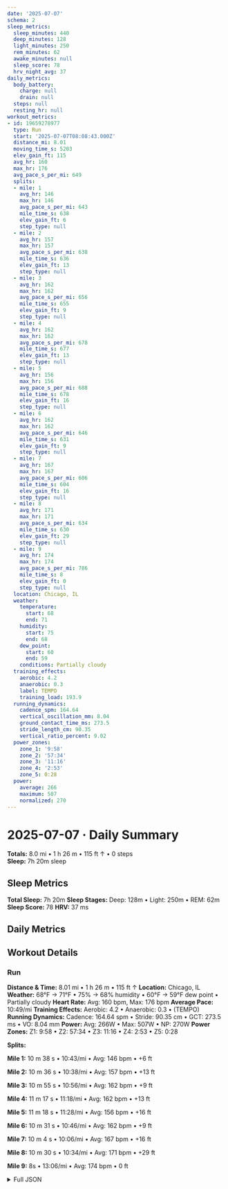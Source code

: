 ```yaml
---
date: '2025-07-07'
schema: 2
sleep_metrics:
  sleep_minutes: 440
  deep_minutes: 128
  light_minutes: 250
  rem_minutes: 62
  awake_minutes: null
  sleep_score: 78
  hrv_night_avg: 37
daily_metrics:
  body_battery:
    charge: null
    drain: null
  steps: null
  resting_hr: null
workout_metrics:
- id: 19659278977
  type: Run
  start: '2025-07-07T08:08:43.000Z'
  distance_mi: 8.01
  moving_time_s: 5203
  elev_gain_ft: 115
  avg_hr: 160
  max_hr: 176
  avg_pace_s_per_mi: 649
  splits:
  - mile: 1
    avg_hr: 146
    max_hr: 146
    avg_pace_s_per_mi: 643
    mile_time_s: 638
    elev_gain_ft: 6
    step_type: null
  - mile: 2
    avg_hr: 157
    max_hr: 157
    avg_pace_s_per_mi: 638
    mile_time_s: 636
    elev_gain_ft: 13
    step_type: null
  - mile: 3
    avg_hr: 162
    max_hr: 162
    avg_pace_s_per_mi: 656
    mile_time_s: 655
    elev_gain_ft: 9
    step_type: null
  - mile: 4
    avg_hr: 162
    max_hr: 162
    avg_pace_s_per_mi: 678
    mile_time_s: 677
    elev_gain_ft: 13
    step_type: null
  - mile: 5
    avg_hr: 156
    max_hr: 156
    avg_pace_s_per_mi: 688
    mile_time_s: 678
    elev_gain_ft: 16
    step_type: null
  - mile: 6
    avg_hr: 162
    max_hr: 162
    avg_pace_s_per_mi: 646
    mile_time_s: 631
    elev_gain_ft: 9
    step_type: null
  - mile: 7
    avg_hr: 167
    max_hr: 167
    avg_pace_s_per_mi: 606
    mile_time_s: 604
    elev_gain_ft: 16
    step_type: null
  - mile: 8
    avg_hr: 171
    max_hr: 171
    avg_pace_s_per_mi: 634
    mile_time_s: 630
    elev_gain_ft: 29
    step_type: null
  - mile: 9
    avg_hr: 174
    max_hr: 174
    avg_pace_s_per_mi: 786
    mile_time_s: 8
    elev_gain_ft: 0
    step_type: null
  location: Chicago, IL
  weather:
    temperature:
      start: 68
      end: 71
    humidity:
      start: 75
      end: 68
    dew_point:
      start: 60
      end: 59
    conditions: Partially cloudy
  training_effects:
    aerobic: 4.2
    anaerobic: 0.3
    label: TEMPO
    training_load: 193.9
  running_dynamics:
    cadence_spm: 164.64
    vertical_oscillation_mm: 8.04
    ground_contact_time_ms: 273.5
    stride_length_cm: 90.35
    vertical_ratio_percent: 9.02
  power_zones:
    zone_1: '9:58'
    zone_2: '57:34'
    zone_3: '11:16'
    zone_4: '2:53'
    zone_5: 0:28
  power:
    average: 266
    maximum: 507
    normalized: 270
---
```

# 2025-07-07 · Daily Summary
**Totals:** 8.0 mi • 1 h 26 m • 115 ft ↑ • 0 steps  
**Sleep:** 7h 20m sleep

## Sleep Metrics
**Total Sleep:** 7h 20m
**Sleep Stages:** Deep: 128m • Light: 250m • REM: 62m
**Sleep Score:** 78
**HRV:** 37 ms

## Daily Metrics

## Workout Details
### Run
**Distance & Time:** 8.01 mi • 1 h 26 m • 115 ft ↑
**Location:** Chicago, IL
**Weather:** 68°F → 71°F • 75% → 68% humidity • 60°F → 59°F dew point • Partially cloudy
**Heart Rate:** Avg: 160 bpm, Max: 176 bpm
**Average Pace:** 10:49/mi
**Training Effects:** Aerobic: 4.2 • Anaerobic: 0.3 • (TEMPO)
**Running Dynamics:** Cadence: 164.64 spm • Stride: 90.35 cm • GCT: 273.5 ms • VO: 8.04 mm
**Power:** Avg: 266W • Max: 507W • NP: 270W
**Power Zones:** Z1: 9:58 • Z2: 57:34 • Z3: 11:16 • Z4: 2:53 • Z5: 0:28

**Splits:**

**Mile 1:** 10 m 38 s • 10:43/mi • Avg: 146 bpm • +6 ft

**Mile 2:** 10 m 36 s • 10:38/mi • Avg: 157 bpm • +13 ft

**Mile 3:** 10 m 55 s • 10:56/mi • Avg: 162 bpm • +9 ft

**Mile 4:** 11 m 17 s • 11:18/mi • Avg: 162 bpm • +13 ft

**Mile 5:** 11 m 18 s • 11:28/mi • Avg: 156 bpm • +16 ft

**Mile 6:** 10 m 31 s • 10:46/mi • Avg: 162 bpm • +9 ft

**Mile 7:** 10 m 4 s • 10:06/mi • Avg: 167 bpm • +16 ft

**Mile 8:** 10 m 30 s • 10:34/mi • Avg: 171 bpm • +29 ft

**Mile 9:** 8s • 13:06/mi • Avg: 174 bpm • 0 ft



<details>
<summary>Full JSON</summary>

```json
{
  "date": "2025-07-07",
  "schema": 2,
  "sleep_metrics": {
    "sleep_minutes": 440,
    "deep_minutes": 128,
    "light_minutes": 250,
    "rem_minutes": 62,
    "awake_minutes": null,
    "sleep_score": 78,
    "hrv_night_avg": 37
  },
  "daily_metrics": {
    "body_battery": {
      "charge": null,
      "drain": null
    },
    "steps": null,
    "resting_hr": null
  },
  "workout_metrics": [
    {
      "id": 19659278977,
      "type": "Run",
      "start": "2025-07-07T08:08:43.000Z",
      "distance_mi": 8.01,
      "moving_time_s": 5203,
      "elev_gain_ft": 115,
      "avg_hr": 160,
      "max_hr": 176,
      "avg_pace_s_per_mi": 649,
      "splits": [
        {
          "mile": 1,
          "avg_hr": 146,
          "max_hr": 146,
          "avg_pace_s_per_mi": 643,
          "mile_time_s": 638,
          "elev_gain_ft": 6,
          "step_type": null
        },
        {
          "mile": 2,
          "avg_hr": 157,
          "max_hr": 157,
          "avg_pace_s_per_mi": 638,
          "mile_time_s": 636,
          "elev_gain_ft": 13,
          "step_type": null
        },
        {
          "mile": 3,
          "avg_hr": 162,
          "max_hr": 162,
          "avg_pace_s_per_mi": 656,
          "mile_time_s": 655,
          "elev_gain_ft": 9,
          "step_type": null
        },
        {
          "mile": 4,
          "avg_hr": 162,
          "max_hr": 162,
          "avg_pace_s_per_mi": 678,
          "mile_time_s": 677,
          "elev_gain_ft": 13,
          "step_type": null
        },
        {
          "mile": 5,
          "avg_hr": 156,
          "max_hr": 156,
          "avg_pace_s_per_mi": 688,
          "mile_time_s": 678,
          "elev_gain_ft": 16,
          "step_type": null
        },
        {
          "mile": 6,
          "avg_hr": 162,
          "max_hr": 162,
          "avg_pace_s_per_mi": 646,
          "mile_time_s": 631,
          "elev_gain_ft": 9,
          "step_type": null
        },
        {
          "mile": 7,
          "avg_hr": 167,
          "max_hr": 167,
          "avg_pace_s_per_mi": 606,
          "mile_time_s": 604,
          "elev_gain_ft": 16,
          "step_type": null
        },
        {
          "mile": 8,
          "avg_hr": 171,
          "max_hr": 171,
          "avg_pace_s_per_mi": 634,
          "mile_time_s": 630,
          "elev_gain_ft": 29,
          "step_type": null
        },
        {
          "mile": 9,
          "avg_hr": 174,
          "max_hr": 174,
          "avg_pace_s_per_mi": 786,
          "mile_time_s": 8,
          "elev_gain_ft": 0,
          "step_type": null
        }
      ],
      "location": "Chicago, IL",
      "weather": {
        "temperature": {
          "start": 68,
          "end": 71
        },
        "humidity": {
          "start": 75,
          "end": 68
        },
        "dew_point": {
          "start": 60,
          "end": 59
        },
        "conditions": "Partially cloudy"
      },
      "training_effects": {
        "aerobic": 4.2,
        "anaerobic": 0.3,
        "label": "TEMPO",
        "training_load": 193.9
      },
      "running_dynamics": {
        "cadence_spm": 164.64,
        "vertical_oscillation_mm": 8.04,
        "ground_contact_time_ms": 273.5,
        "stride_length_cm": 90.35,
        "vertical_ratio_percent": 9.02
      },
      "power_zones": {
        "zone_1": "9:58",
        "zone_2": "57:34",
        "zone_3": "11:16",
        "zone_4": "2:53",
        "zone_5": "0:28"
      },
      "power": {
        "average": 266,
        "maximum": 507,
        "normalized": 270
      }
    }
  ]
}
```
</details>

